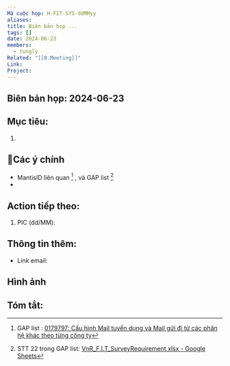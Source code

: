 ```yaml
---
Mã cuộc họp: H-FIT-SYS-ddMMyy
aliases: 
title: Biên bản họp ...
tags: []
date: 2024-06-23
members:
  - tungly
Related: "[[0.Meeting]]"
Link: 
Project:
---
```


## Biên bản họp: 2024-06-23

## Mục tiêu:
1. 

## 📝Các ý chính
- MantisID liên quan  [^1] , và GAP list [^2]
- 

## Action tiếp theo:
 1. PIC (dd/MM):  


## Thông tin thêm:
- Link email: 
## Hình ảnh

## Tóm tắt:



[^1]: GAP list : [0179797: Cấu hình Mail tuyển dụng và Mail gửi đi từ các phân hệ khác theo từng công ty](https://www.google.com/url?q=http://mantis.vnresource.net:89/mantis/view.php?id%3D179797&sa=D&source=calendar&ust=1718848093254785&usg=AOvVaw0FzlTgxU5-rqNaTeI80gMx)
[^2]:  STT 22 trong GAP list: [VnR_F.I.T_SurveyRequirement.xlsx - Google Sheets](https://docs.google.com/spreadsheets/d/1SBiG_Tbi0ryckswpwZknagIv644HGHMq/edit#gid=1666795820)